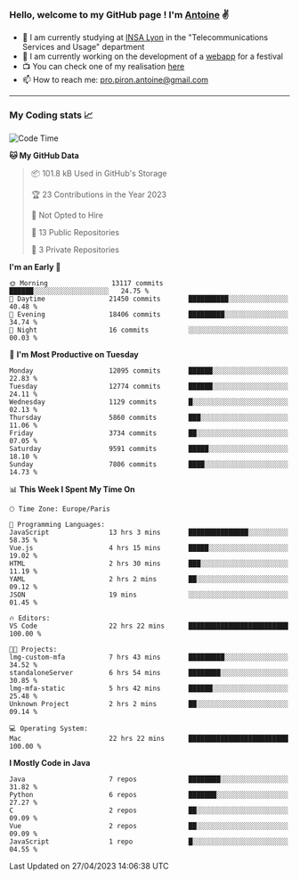 ### Hello, welcome to my GitHub page ! I'm [Antoine](https://github.com/AntoinePiron) ✌️

- 🌱 I am currently studying at [INSA Lyon](https://www.insa-lyon.fr) in the "Telecommunications Services and Usage" department
- 🔭 I am currently working on the development of a [webapp](https://github.com/24HeuresINSA/Overbookd) for a festival
- 📺 You can check one of my realisation [here](https://astustc.fr)
- 📫 How to reach me: [pro.piron.antoine@gmail.com](mailto:pro.piron.antoine@gmail.com)

---

### My Coding stats 📈
<!--START_SECTION:waka-->
![Code Time](http://img.shields.io/badge/Code%20Time-108%20hrs%2030%20mins-blue)

**🐱 My GitHub Data** 

> 📦 101.8 kB Used in GitHub's Storage 
 > 
> 🏆 23 Contributions in the Year 2023
 > 
> 🚫 Not Opted to Hire
 > 
> 📜 13 Public Repositories 
 > 
> 🔑 3 Private Repositories 
 > 
**I'm an Early 🐤** 

```text
🌞 Morning                13117 commits       ██████░░░░░░░░░░░░░░░░░░░   24.75 % 
🌆 Daytime                21450 commits       ██████████░░░░░░░░░░░░░░░   40.48 % 
🌃 Evening                18406 commits       █████████░░░░░░░░░░░░░░░░   34.74 % 
🌙 Night                  16 commits          ░░░░░░░░░░░░░░░░░░░░░░░░░   00.03 % 
```
📅 **I'm Most Productive on Tuesday** 

```text
Monday                   12095 commits       ██████░░░░░░░░░░░░░░░░░░░   22.83 % 
Tuesday                  12774 commits       ██████░░░░░░░░░░░░░░░░░░░   24.11 % 
Wednesday                1129 commits        █░░░░░░░░░░░░░░░░░░░░░░░░   02.13 % 
Thursday                 5860 commits        ███░░░░░░░░░░░░░░░░░░░░░░   11.06 % 
Friday                   3734 commits        ██░░░░░░░░░░░░░░░░░░░░░░░   07.05 % 
Saturday                 9591 commits        █████░░░░░░░░░░░░░░░░░░░░   18.10 % 
Sunday                   7806 commits        ████░░░░░░░░░░░░░░░░░░░░░   14.73 % 
```


📊 **This Week I Spent My Time On** 

```text
🕑︎ Time Zone: Europe/Paris

💬 Programming Languages: 
JavaScript               13 hrs 3 mins       ███████████████░░░░░░░░░░   58.35 % 
Vue.js                   4 hrs 15 mins       █████░░░░░░░░░░░░░░░░░░░░   19.02 % 
HTML                     2 hrs 30 mins       ███░░░░░░░░░░░░░░░░░░░░░░   11.19 % 
YAML                     2 hrs 2 mins        ██░░░░░░░░░░░░░░░░░░░░░░░   09.12 % 
JSON                     19 mins             ░░░░░░░░░░░░░░░░░░░░░░░░░   01.45 % 

🔥 Editors: 
VS Code                  22 hrs 22 mins      █████████████████████████   100.00 % 

🐱‍💻 Projects: 
lmg-custom-mfa           7 hrs 43 mins       █████████░░░░░░░░░░░░░░░░   34.52 % 
standaloneServer         6 hrs 54 mins       ████████░░░░░░░░░░░░░░░░░   30.85 % 
lmg-mfa-static           5 hrs 42 mins       ██████░░░░░░░░░░░░░░░░░░░   25.48 % 
Unknown Project          2 hrs 2 mins        ██░░░░░░░░░░░░░░░░░░░░░░░   09.14 % 

💻 Operating System: 
Mac                      22 hrs 22 mins      █████████████████████████   100.00 % 
```

**I Mostly Code in Java** 

```text
Java                     7 repos             ████████░░░░░░░░░░░░░░░░░   31.82 % 
Python                   6 repos             ███████░░░░░░░░░░░░░░░░░░   27.27 % 
C                        2 repos             ██░░░░░░░░░░░░░░░░░░░░░░░   09.09 % 
Vue                      2 repos             ██░░░░░░░░░░░░░░░░░░░░░░░   09.09 % 
JavaScript               1 repo              █░░░░░░░░░░░░░░░░░░░░░░░░   04.55 % 
```




 Last Updated on 27/04/2023 14:06:38 UTC
<!--END_SECTION:waka-->
